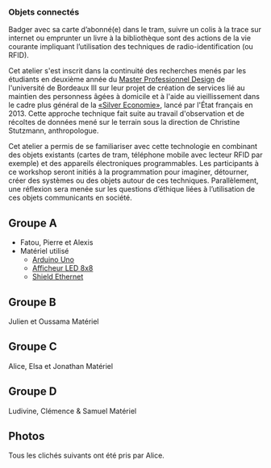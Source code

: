 ### Objets connectés
Badger avec sa carte d’abonné(e) dans le tram, suivre un colis à la trace sur internet ou emprunter un livre à la bibliothèque sont des actions de la vie courante impliquant l’utilisation des techniques de radio-identification (ou RFID).

Cet atelier s'est inscrit dans la continuité des recherches menés par les étudiants en deuxième année du [Master Professionnel Design](http://www.u-bordeaux-montaigne.fr/fr/formations/offre_de_formation/master-XB/arts-lettres-langues-ALL/master-professionnel-design-innovation-technologie-arts-program-mag-21.html#presentation) de l'université de Bordeaux III sur leur projet de création de services lié au maintien des personness âgées à domicile et à l'aide au vieillissement dans le cadre plus général de la [«Silver Economie»](http://www.social-sante.gouv.fr/espaces,770/personnes-agees-autonomie,776/dossiers,758/silver-economie,2432/), lancé par l'État français en 2013.
Cette approche technique fait suite au travail d'observation et de récoltes de données mené sur le terrain sous la direction de Christine Stutzmann, anthropologue.

Cet atelier a permis de se familiariser avec cette technologie en combinant des objets existants (cartes de tram, téléphone mobile avec lecteur RFID par exemple) et des appareils électroniques programmables. Les participants à ce workshop seront initiés à la programmation pour imaginer, détourner, créer des systèmes ou des objets autour de ces techniques. Parallèlement, une réflexion sera menée sur les questions d’éthique liées à l’utilisation de ces objets communicants en société.


## Groupe A
* Fatou, Pierre et Alexis
* Matériel utilisé
  * [Arduino Uno](http://www.adafruit.com/product/50)
  * [Afficheur LED 8x8](http://www.adafruit.com/products/959)
  * [Shield Ethernet](http://www.adafruit.com/product/201)

## Groupe B
Julien et Oussama
Matériel

## Groupe C
Alice, Elsa et Jonathan
Matériel

## Groupe D
Ludivine, Clémence & Samuel
Matériel


## Photos
Tous les clichés suivants ont été pris par Alice.



